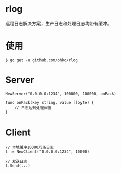 # rlog
远程日志解决方案，生产日志和处理日志均带有缓冲。

# 使用
```
$ go get -u github.com/ohko/rlog
```

# Server
```
NewServer("0.0.0.0:1234", 100000, 100000, onPack)

func onPack(key string, value []byte) {
	// 日志达到处理阀值
}
```

# Client
```
// 本地缓冲10000万条日志
l := NewClient("0.0.0.0:1234", 10000)

// 发送日志
l.Send(...)
```
